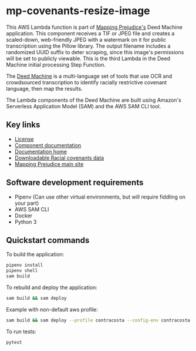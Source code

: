 # mp-covenants-resize-image

This AWS Lambda function is part of [Mapping Prejudice's](https://mappingprejudice.umn.edu/) Deed Machine application. This component receives a TIF or JPEG file and creates a scaled-down, web-friendly JPEG with a watermark on it for public transcription using the Pillow library. The output filename includes a randomized UUID suffix to deter scraping, since this image's permissions will be set to publicly viewable. This is the third Lambda in the Deed Machine initial processing Step Function.

The [Deed Machine](https://github.com/UMNLibraries/racial_covenants_processor/) is a multi-language set of tools that use OCR and crowdsourced transcription to identify racially restrictive covenant language, then map the results.

The Lambda components of the Deed Machine are built using Amazon's Serverless Application Model (SAM) and the AWS SAM CLI tool.

## Key links
- [License](https://github.com/UMNLibraries/racial_covenants_processor/blob/main/LICENSE)
- [Component documentation](https://the-deed-machine.readthedocs.io/en/latest/modules/lambdas/mp-covenants-resize-image.html)
- [Documentation home](https://the-deed-machine.readthedocs.io/en/latest/)
- [Downloadable Racial covenants data](https://github.com/umnlibraries/mp-us-racial-covenants)
- [Mapping Prejudice main site](https://mappingprejudice.umn.edu/)

## Software development requirements
- Pipenv (Can use other virtual environments, but will require fiddling on your part)
- AWS SAM CLI
- Docker
- Python 3

## Quickstart commands

To build the application:

```bash
pipenv install
pipenv shell
sam build
```

To rebuild and deploy the application:

```bash
sam build && sam deploy
```

Example with non-default aws profile:

```bash
sam build && sam deploy --profile contracosta --config-env contracosta
```

To run tests:

```bash
pytest
```